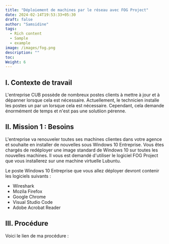 ```yaml
---
title: "Déploiement de machines par le réseau avec FOG Project"
date: 2024-02-14T19:53:33+05:30
draft: false
author: "Samsidine"
tags:
  - Rich content
  - Sample
  - example
image: /images/fog.png
description: ""
toc: 
Weight: 6
---
```


## I. Contexte de travail

L'entreprise CUB possède de nombreux postes clients à mettre à jour et à dépanner lorsque cela est nécessaire. Actuellement, le technicien installe les postes un par un lorsque cela est nécessaire. Cependant, cela demande énormément de temps et n'est pas une solutiion pérenne.

## II. Mission 1 : Besoins

L'entreprise va renouveler toutes ses machines clientes dans votre agence  et souhaite en installer de nouvelles sous Windows 10 Entreprise. Vous êtes chargés de redéployer une image standard de Windows 10 sur toutes les nouvelles machines. Il vous est demandé d'utiliser le logiciel FOG Project que vous installerez sur une machine virtuelle Lubuntu.

Le poste  Windows 10 Entreprise que vous allez déployer devront contenir les logiciels suivants : 
- Wireshark
- Mozila Firefox
- Google Chrome
- Visual Studio Code
- Adobe Acrobat Reader

## III. Procédure 

Voici le lien de ma procédure :
